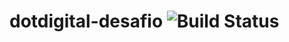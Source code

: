 # dotdigital-desafio ![Build Status](https://github.com/<USERNAME>/<REPO>/actions/workflows/<WORKFLOW_FILE>.yaml/badge.svg)
